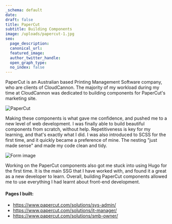 ```yaml
---
_schema: default
date:
draft: false
title: PaperCut
subtitle: Building Components
image: /uploads/papercut-1.jpg
seo:
  page_description:
  canonical_url:
  featured_image:
  author_twitter_handle:
  open_graph_type:
  no_index: false
---
```

PaperCut is an Australian based Printing Management Software company, who are clients of CloudCannon. The majority of my workload during my time at CloudCannon was dedicated to building components for PaperCut's marketing site.

![PaperCut](/uploads/screenshot-2024-09-06-at-9-34-48-am.png)

Making these components is what gave me confidence, and pushed me to a new level of web development. I was finally able to build beautiful components from scratch, without help. Repetitiveness is key for my learning, and that's exactly what I did. I was also introduced to SCSS for the first time, and it quickly became a preference of mine. The nesting "just made sense" and made my code clean and tidy.

![Form image](/uploads/screenshot-2024-09-06-at-12-42-45-pm.png)

Working on the PaperCut components also got me stuck into using Hugo for the first time. It is the main SSG that I have worked with, and found it a great as a new developer to learn. Overall, building PaperCut components allowed me to use everything I had learnt about front-end development.

####  Pages I built:

* https://www.papercut.com/solutions/sys-admin/
* https://www.papercut.com/solutions/it-manager/
* https://www.papercut.com/solutions/smb-owner/